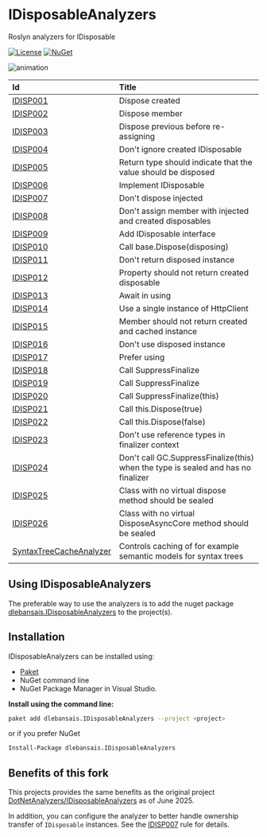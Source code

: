 # IDisposableAnalyzers
Roslyn analyzers for IDisposable

[![License](https://img.shields.io/badge/license-MIT-blue.svg)](LICENSE)
[![NuGet](https://img.shields.io/nuget/v/dlebansais.IDisposableAnalyzers.svg)](https://www.nuget.org/packages/dlebansais.IDisposableAnalyzers/)

![animation](https://user-images.githubusercontent.com/1640096/51797806-5efa7380-220a-11e9-918d-c1b39da79c38.gif)

| Id       | Title
| :--      | :--
| [IDISP001](https://github.com/dlebansais/IDisposableAnalyzers/blob/master/documentation/IDISP001.md)| Dispose created
| [IDISP002](https://github.com/dlebansais/IDisposableAnalyzers/blob/master/documentation/IDISP002.md)| Dispose member
| [IDISP003](https://github.com/dlebansais/IDisposableAnalyzers/blob/master/documentation/IDISP003.md)| Dispose previous before re-assigning
| [IDISP004](https://github.com/dlebansais/IDisposableAnalyzers/blob/master/documentation/IDISP004.md)| Don't ignore created IDisposable
| [IDISP005](https://github.com/dlebansais/IDisposableAnalyzers/blob/master/documentation/IDISP005.md)| Return type should indicate that the value should be disposed
| [IDISP006](https://github.com/dlebansais/IDisposableAnalyzers/blob/master/documentation/IDISP006.md)| Implement IDisposable
| [IDISP007](https://github.com/dlebansais/IDisposableAnalyzers/blob/master/documentation/IDISP007.md)| Don't dispose injected
| [IDISP008](https://github.com/dlebansais/IDisposableAnalyzers/blob/master/documentation/IDISP008.md)| Don't assign member with injected and created disposables
| [IDISP009](https://github.com/dlebansais/IDisposableAnalyzers/blob/master/documentation/IDISP009.md)| Add IDisposable interface
| [IDISP010](https://github.com/dlebansais/IDisposableAnalyzers/blob/master/documentation/IDISP010.md)| Call base.Dispose(disposing)
| [IDISP011](https://github.com/dlebansais/IDisposableAnalyzers/blob/master/documentation/IDISP011.md)| Don't return disposed instance
| [IDISP012](https://github.com/dlebansais/IDisposableAnalyzers/blob/master/documentation/IDISP012.md)| Property should not return created disposable
| [IDISP013](https://github.com/dlebansais/IDisposableAnalyzers/blob/master/documentation/IDISP013.md)| Await in using
| [IDISP014](https://github.com/dlebansais/IDisposableAnalyzers/blob/master/documentation/IDISP014.md)| Use a single instance of HttpClient
| [IDISP015](https://github.com/dlebansais/IDisposableAnalyzers/blob/master/documentation/IDISP015.md)| Member should not return created and cached instance
| [IDISP016](https://github.com/dlebansais/IDisposableAnalyzers/blob/master/documentation/IDISP016.md)| Don't use disposed instance
| [IDISP017](https://github.com/dlebansais/IDisposableAnalyzers/blob/master/documentation/IDISP017.md)| Prefer using
| [IDISP018](https://github.com/dlebansais/IDisposableAnalyzers/blob/master/documentation/IDISP018.md)| Call SuppressFinalize
| [IDISP019](https://github.com/dlebansais/IDisposableAnalyzers/blob/master/documentation/IDISP019.md)| Call SuppressFinalize
| [IDISP020](https://github.com/dlebansais/IDisposableAnalyzers/blob/master/documentation/IDISP020.md)| Call SuppressFinalize(this)
| [IDISP021](https://github.com/dlebansais/IDisposableAnalyzers/blob/master/documentation/IDISP021.md)| Call this.Dispose(true)
| [IDISP022](https://github.com/dlebansais/IDisposableAnalyzers/blob/master/documentation/IDISP022.md)| Call this.Dispose(false)
| [IDISP023](https://github.com/dlebansais/IDisposableAnalyzers/blob/master/documentation/IDISP023.md)| Don't use reference types in finalizer context
| [IDISP024](https://github.com/dlebansais/IDisposableAnalyzers/blob/master/documentation/IDISP024.md)| Don't call GC.SuppressFinalize(this) when the type is sealed and has no finalizer
| [IDISP025](https://github.com/dlebansais/IDisposableAnalyzers/blob/master/documentation/IDISP025.md)| Class with no virtual dispose method should be sealed
| [IDISP026](https://github.com/dlebansais/IDisposableAnalyzers/blob/master/documentation/IDISP026.md)| Class with no virtual DisposeAsyncCore method should be sealed
| [SyntaxTreeCacheAnalyzer]()| Controls caching of for example semantic models for syntax trees

## Using IDisposableAnalyzers

The preferable way to use the analyzers is to add the nuget package [dlebansais.IDisposableAnalyzers](https://www.nuget.org/packages/dlebansais.IDisposableAnalyzers/)
to the project(s).

## Installation

IDisposableAnalyzers can be installed using:
- [Paket](https://fsprojects.github.io/Paket/) 
- NuGet command line
- NuGet Package Manager in Visual Studio.


**Install using the command line:**
```bash
paket add dlebansais.IDisposableAnalyzers --project <project>
```

or if you prefer NuGet
```bash
Install-Package dlebansais.IDisposableAnalyzers
```

## Benefits of this fork

This projects provides the same benefits as the original project [DotNetAnalyzers/IDisposableAnalyzers](https://github.com/DotNetAnalyzers/IDisposableAnalyzers) as of June 2025.

In addition, you can configure the analyzer to better handle ownership transfer of `IDisposable` instances. See the [IDISP007](https://github.com/dlebansais/IDisposableAnalyzers/blob/master/documentation/IDISP007.md) rule for details.
